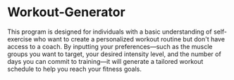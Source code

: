 # Workout-Generator
This program is designed for individuals with a basic understanding of self-exercise who want to create a personalized workout routine but don't have access to a coach. By inputting your preferences—such as the muscle groups you want to target, your desired intensity level, and the number of days you can commit to training—it will generate a tailored workout schedule to help you reach your fitness goals. 
